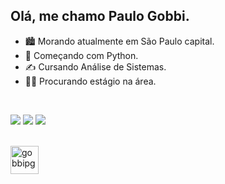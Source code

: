 ## Olá, me chamo Paulo Gobbi.

- 🏙️ Morando atualmente em São Paulo capital.
- 🌱 Começando com Python.
- ✍️ Cursando Análise de Sistemas.
- 👨‍💻 Procurando estágio na área.

<br>

<div> 
  
  <a href="https://www.linkedin.com/in/paulo-gobbi-824702217" target="_blank"><img src="https://img.shields.io/badge/-LinkedIn-%230077B5?style=for-the-badge&logo=linkedin&logoColor=white" target="_blank"></a>
  <a href = "mailto:paulogj.gobbi@gmail.com"><img src="https://img.shields.io/badge/-Gmail-%23333?style=for-the-badge&logo=gmail&logoColor=white" target="_blank"></a>
  <a href="https://instagram.com/pgobbi_" target="_blank"><img src="https://img.shields.io/badge/-Instagram-%23E4405F?style=for-the-badge&logo=instagram&logoColor=white" target="_blank"></a>   
  
</div>


<div style="display: inline_block"><br>
<img align="center" alt="gobbipg-python" heigth="38" width="45" src="https://cdn.jsdelivr.net/gh/devicons/devicon@latest/icons/python/python-original.svg" />
</div>

##
